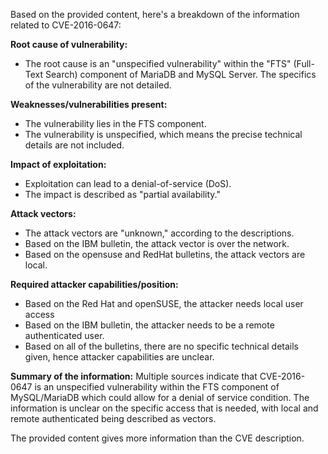 Based on the provided content, here's a breakdown of the information related to CVE-2016-0647:

**Root cause of vulnerability:**

- The root cause is an "unspecified vulnerability" within the "FTS" (Full-Text Search) component of MariaDB and MySQL Server. The specifics of the vulnerability are not detailed.

**Weaknesses/vulnerabilities present:**

- The vulnerability lies in the FTS component.
- The vulnerability is unspecified, which means the precise technical details are not included.

**Impact of exploitation:**

- Exploitation can lead to a denial-of-service (DoS).
- The impact is described as "partial availability."

**Attack vectors:**

- The attack vectors are "unknown," according to the descriptions.
- Based on the IBM bulletin, the attack vector is over the network.
- Based on the opensuse and RedHat bulletins, the attack vectors are local.

**Required attacker capabilities/position:**

- Based on the Red Hat and openSUSE, the attacker needs local user access
- Based on the IBM bulletin, the attacker needs to be a remote authenticated user.
- Based on all of the bulletins, there are no specific technical details given, hence attacker capabilities are unclear.

**Summary of the information:**
Multiple sources indicate that CVE-2016-0647 is an unspecified vulnerability within the FTS component of MySQL/MariaDB which could allow for a denial of service condition.  The information is unclear on the specific access that is needed, with local and remote authenticated being described as vectors.

The provided content gives more information than the CVE description.